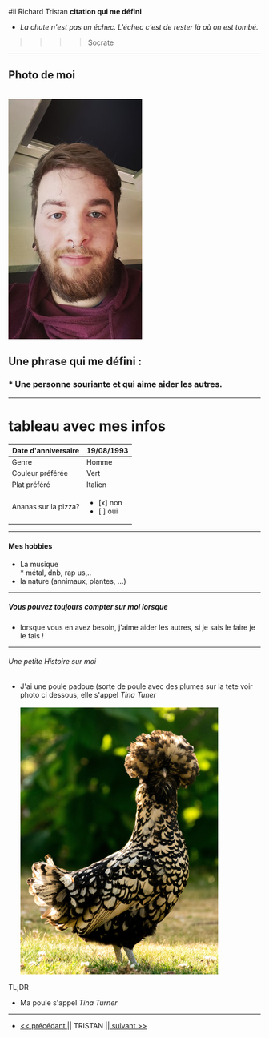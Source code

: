 #ii Richard Tristan
<b>citation qui me défini </b>
* <i>La chute n'est pas un échec. L'échec c'est de rester là où on est tombé.</i>
>>>>Socrate
---
## <b>Photo de moi</b>
<br><img src="https://github.com/Richardtristan/challenge-markdown/blob/main/moi.jpg">
<h2> Une phrase qui me défini :</h2>
<h3> * Une personne souriante et qui aime aider les autres.</h3>

---

# tableau avec mes infos

| Date d'anniversaire  	| 19/08/1993    	|
|----------------------	|---------------	|
| Genre                	| Homme         	|
| Couleur préférée     	| Vert          	|
| Plat préféré         	| Italien       	|
| Ananas sur la pizza? 	| <ul><li>[x] non</li><li>[ ] oui</li></ul>|
---
<h4> Mes hobbies</h4>

* La musique
 <br>* métal, dnb, rap us,..
* la nature (annimaux, plantes, ...)
---

<h5>Vous pouvez toujours compter sur moi lorsque</h5>

* lorsque vous en avez besoin, j'aime aider les autres, si je sais le faire je le fais !
--- 

<h6>Une petite Histoire sur moi</h6>

* J'ai une poule padoue (sorte de poule avec des plumes sur la tete voir photo ci dessous, elle s'appel <i>Tina Tuner</i>
<br><br><img src="https://github.com/Richardtristan/challenge-markdown/blob/tristan/poule-padoue.jpg">

<h7>TL;DR</h7>

* Ma poule s'appel <i>Tina Turner</i>

---

* <a href="https://github.com/RayaneLamri/solo-markdown/blob/main/README.md"><< précédant </a>|| TRISTAN ||<a href="https://github.com/abb-becode/challenge-markdown/blob/main/about-me.md"> suivant >>
